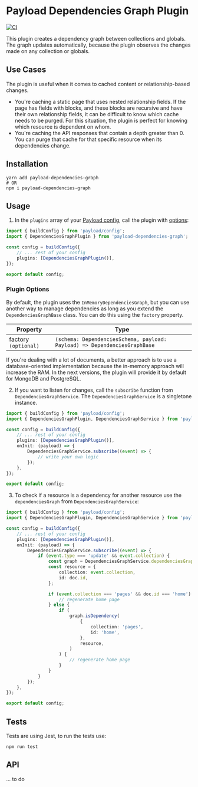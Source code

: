 # Payload Dependencies Graph Plugin

[![CI](https://github.com/GeorgeHulpoi/payload-dependencies-graph/workflows/Test/badge.svg?branch=main)](https://github.com/GeorgeHulpoi/payload-dependencies-graph/actions?query=workflow%3ATest)

This plugin creates a dependency graph between collections and globals. The graph updates automatically, because the plugin observes the changes made on any collection or globals.

## Use Cases

The plugin is useful when it comes to cached content or relationship-based changes.

-   You're caching a static page that uses nested relationship fields. If the page has fields with blocks, and these blocks are recursive and have their own relationship fields, it can be difficult to know which cache needs to be purged. For this situation, the plugin is perfect for knowing which resource is dependent on whom.
-   You're caching the API responses that contain a depth greater than 0. You can purge that cache for that specific resource when its dependencies change.

## Installation

```shell
yarn add payload-dependencies-graph
# OR
npm i payload-dependencies-graph
```

## Usage

1. In the `plugins` array of your [Payload config](https://payloadcms.com/docs/configuration/overview), call the plugin with [options](https://github.com/GeorgeHulpoi/payload-recaptcha-v3/blob/main/README.md#plugin-options):

```ts
import { buildConfig } from 'payload/config';
import { DependenciesGraphPlugin } from 'payload-dependencies-graph';

const config = buildConfig({
    // ... rest of your config
    plugins: [DependenciesGraphPlugin()],
});

export default config;
```

### Plugin Options

By default, the plugin uses the `InMemoryDependenciesGraph`, but you can use another way to manage dependencies as long as you extend the `DependenciesGraphBase` class. You can do this using the `factory` property.

| Property             | Type                                                                      |
| -------------------- | ------------------------------------------------------------------------- |
| factory `(optional)` | `(schema: DependenciesSchema, payload: Payload) => DependenciesGraphBase` |

If you're dealing with a lot of documents, a better approach is to use a database-oriented implementation because the in-memory approach will increase the RAM. In the next versions, the plugin will provide it by default for MongoDB and PostgreSQL.

2. If you want to listen for changes, call the `subscribe` function from `DependenciesGraphService`. The `DependenciesGraphService` is a singletone instance.

```ts
import { buildConfig } from 'payload/config';
import { DependenciesGraphPlugin, DependenciesGraphService } from 'payload-dependencies-graph';

const config = buildConfig({
    // ... rest of your config
    plugins: [DependenciesGraphPlugin()],
    onInit: (payload) => {
        DependenciesGraphService.subscribe((event) => {
            // write your own logic
        });
    },
});

export default config;
```

3. To check if a resource is a dependency for another resource use the `dependenciesGraph` from `DependenciesGraphService`:

```ts
import { buildConfig } from 'payload/config';
import { DependenciesGraphPlugin, DependenciesGraphService } from 'payload-dependencies-graph';

const config = buildConfig({
    // ... rest of your config
    plugins: [DependenciesGraphPlugin()],
    onInit: (payload) => {
        DependenciesGraphService.subscribe((event) => {
            if (event.type === 'update' && event.collection) {
                const graph = DependenciesGraphService.dependenciesGraph;
                const resource = {
                    collection: event.collection,
                    id: doc.id,
                };

                if (event.collection === 'pages' && doc.id === 'home') {
                    // regenerate home page
                } else {
                    if (
                        graph.isDependency(
                            {
                                collection: 'pages',
                                id: 'home',
                            },
                            resource,
                        )
                    ) {
                        // regenerate home page
                    }
                }
            }
        });
    },
});

export default config;
```

## Tests

Tests are using Jest, to run the tests use:

```shell
npm run test
```

## API

... to do
